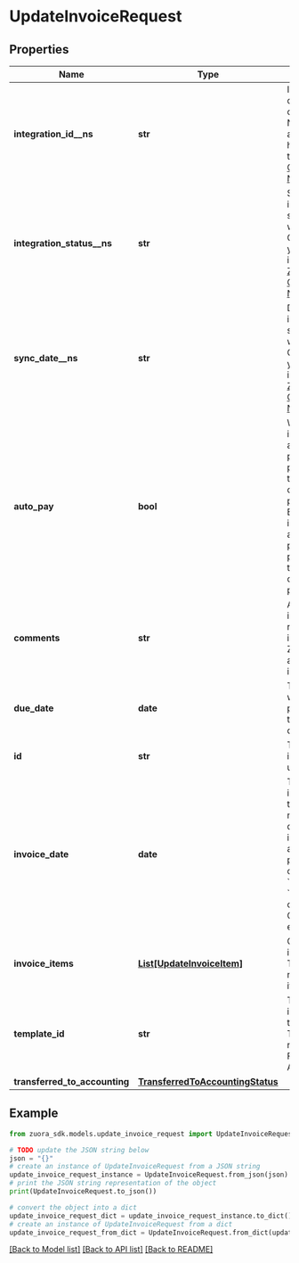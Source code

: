 # UpdateInvoiceRequest


## Properties

Name | Type | Description | Notes
------------ | ------------- | ------------- | -------------
**integration_id__ns** | **str** | ID of the corresponding object in NetSuite. Only available if you have installed the [Zuora Connector for NetSuite](https://www.zuora.com/connect/app/?appId&#x3D;265). | [optional] 
**integration_status__ns** | **str** | Status of the invoice&#39;s synchronization with NetSuite. Only available if you have installed the [Zuora Connector for NetSuite](https://www.zuora.com/connect/app/?appId&#x3D;265). | [optional] 
**sync_date__ns** | **str** | Date when the invoice was synchronized with NetSuite. Only available if you have installed the [Zuora Connector for NetSuite](https://www.zuora.com/connect/app/?appId&#x3D;265). | [optional] 
**auto_pay** | **bool** | Whether invoices are automatically picked up for processing in the corresponding payment run. By default, invoices are automatically picked up for processing in the corresponding payment run. | [optional] 
**comments** | **str** | Additional information related to the invoice that a Zuora user added to the invoice. | [optional] 
**due_date** | **date** | The date by which the payment for this invoice is due. | [optional] 
**id** | **str** | The ID of the invoice to be updated. | [optional] 
**invoice_date** | **date** | The new invoice date of the invoice. The new invoice date cannot fall in a closed accounting period. You can only specify &#x60;invoiceDate&#x60; or &#x60;dueDate&#x60; in one request. Otherwise, an error occurs. | [optional] 
**invoice_items** | [**List[UpdateInvoiceItem]**](UpdateInvoiceItem.md) | Container for invoice items. The maximum number of items is 1,000. | [optional] 
**template_id** | **str** | The ID of the invoice template. **Note**: This field requires Flexible Billing Attribute. | [optional] 
**transferred_to_accounting** | [**TransferredToAccountingStatus**](TransferredToAccountingStatus.md) |  | [optional] 

## Example

```python
from zuora_sdk.models.update_invoice_request import UpdateInvoiceRequest

# TODO update the JSON string below
json = "{}"
# create an instance of UpdateInvoiceRequest from a JSON string
update_invoice_request_instance = UpdateInvoiceRequest.from_json(json)
# print the JSON string representation of the object
print(UpdateInvoiceRequest.to_json())

# convert the object into a dict
update_invoice_request_dict = update_invoice_request_instance.to_dict()
# create an instance of UpdateInvoiceRequest from a dict
update_invoice_request_from_dict = UpdateInvoiceRequest.from_dict(update_invoice_request_dict)
```
[[Back to Model list]](../README.md#documentation-for-models) [[Back to API list]](../README.md#documentation-for-api-endpoints) [[Back to README]](../README.md)


